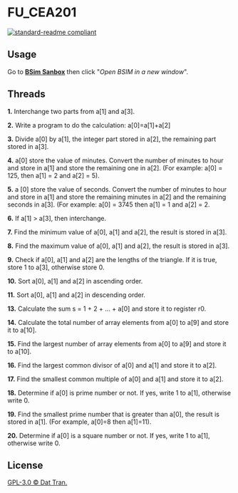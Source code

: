 # FU_CEA201
[![standard-readme compliant](https://img.shields.io/github/followers/trdat?label=Follow&style=social)](https://github.com/trdat)
## Usage
Go to **[BSim Sanbox](https://computationstructures.org/exercises/sandboxes/bsim.html)** then click "*Open BSIM in a new window*".

## Threads
**1.** Interchange two parts from a[1] and a[3].

**2.** Write a program to do the calculation: a[0]=a[1]+a[2]

**3.** Divide a[0] by a[1], the integer part stored in a[2], the remaining part stored in a[3].

**4.** a[0] store the value of minutes. Convert the number of minutes to hour and store in a[1] and store the remaining one in a[2]. (For example: a[0] = 125, then a[1] = 2 and a[2] = 5).

**5.** a [0] store the value of seconds. Convert the number of minutes to hour and store in a[1] and store the remaining minutes in a[2] and the remaining seconds in a[3]. (For example: a[0] = 3745 then a[1] = 1 and a[2] = 2.

**6.** If a[1] > a[3], then interchange.

**7.** Find the minimum value of a[0], a[1] and a[2], the result is stored in a[3].

**8.** Find the maximum value of a[0], a[1] and a[2], the result is stored in a[3].

**9.** Check if a[0], a[1] and a[2] are the lengths of the triangle. If it is true, store 1 to a[3], otherwise store 0.

**10.** Sort a[0], a[1] and a[2] in ascending order.

**11.** Sort a[0], a[1] and a[2] in descending order.

**13.** Calculate the sum s = 1 + 2 + ... + a[0] and store it to register r0.

**14.** Calculate the total number of array elements from a[0] to a[9] and store it to a[10].

**15.** Find the largest number of array elements from a[0] to a[9] and store it to a[10].

**16.** Find the largest common divisor of a[0] and a[1] and store it to a[2].

**17.** Find the smallest common multiple of a[0] and a[1] and store it to a[2].

**18.** Determine if a[0] is prime number or not. If yes, write 1 to a[1], otherwise write 0.

**19.** Find the smallest prime number that is greater than a[0], the result is stored in a[1]. (For example, a[0]=8 then a[1]=11).

**20.** Determine if a[0] is a square number or not. If yes, write 1 to a[1], otherwise write 0.

## License
[GPL-3.0 © Dat Tran.](https://github.com/trdat/FU_CEA201/blob/master/LICENSE)
